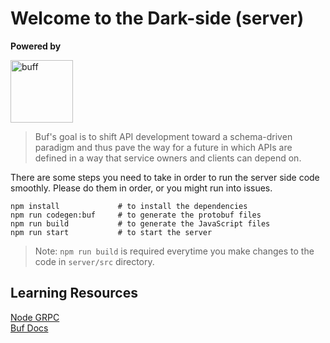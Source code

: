 # Welcome to the Dark-side (server)
**Powered by**

<img width="100" alt="buff" src="https://user-images.githubusercontent.com/32971892/206874324-d5e38ea9-04d0-4a12-9481-4034b4dd9fc1.jpg">

> Buf's goal is to shift API development toward a schema-driven paradigm and thus pave the way for a future in which APIs are defined in a way that service owners and clients can depend on.

There are some steps you need to take in order to run the server side code smoothly. Please do them in order, or you might run into issues.

```shell
npm install             # to install the dependencies
npm run codegen:buf     # to generate the protobuf files
npm run build           # to generate the JavaScript files
npm run start           # to start the server
```

> Note: `npm run build` is required everytime you make changes to the code in `server/src` directory.

## Learning Resources
[Node GRPC](https://grpc.io/docs/languages/node/basics/) <br>
[Buf Docs](https://docs.buf.build/introduction)
